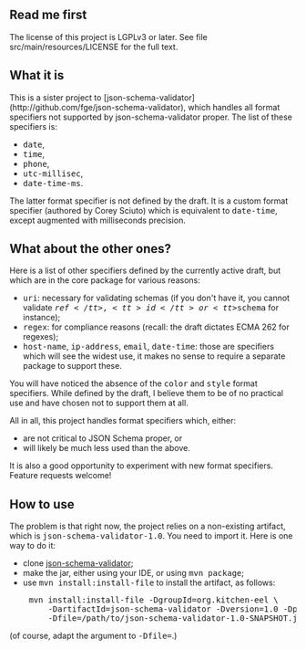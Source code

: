 <h2>Read me first</h2>

<p>The license of this project is LGPLv3 or later. See file
src/main/resources/LICENSE for the full text.</p>

<h2>What it is</h2>

<p>This is a sister project to
[json-schema-validator](http://github.com/fge/json-schema-validator), which
handles all format specifiers not supported by json-schema-validator proper. The
list of these specifiers is:</p>

* <tt>date</tt>,
* <tt>time</tt>,
* <tt>phone</tt>,
* <tt>utc-millisec</tt>,
* <tt>date-time-ms</tt>.

<p>The latter format specifier is not defined by the draft. It is a custom
format specifier (authored by Corey Sciuto) which is equivalent to
<tt>date-time</tt>, except augmented with milliseconds precision.</p>

<h2>What about the other ones?</h2>

<p>Here is a list of other specifiers defined by the currently active draft,
but which are in the core package for various reasons:</p>

* <tt>uri</tt>: necessary for validating schemas (if you don't have it, you
  cannot validate <tt>$ref</tt>, <tt>id</tt> or <tt>$schema</tt> for instance);
* <tt>regex</tt>: for compliance reasons (recall: the draft dictates ECMA 262
  for regexes);
* <tt>host-name</tt>, <tt>ip-address</tt>, <tt>email</tt>, <tt>date-time</tt>:
  those are specifiers which will see the widest use, it makes no sense to
  require a separate package to support these.

<p>You will have noticed the absence of the <tt>color</tt> and <tt>style</tt>
format specifiers. While defined by the draft, I believe them to be of no
practical use and have chosen not to support them at all.</p>

<p>All in all, this project handles format specifiers which, either:<p>

* are not critical to JSON Schema proper, or
* will likely be much less used than the above.

<p>It is also a good opportunity to experiment with new format specifiers.
Feature requests welcome!</p>

<h2>How to use</h2>

<p>The problem is that right now, the project relies on a non-existing artifact,
which is <tt>json-schema-validator-1.0</tt>. You need to import it. Here is one
way to do it:</p>

* clone [json-schema-validator](http://github.com/fge/json-schema-validator);
* make the jar, either using your IDE, or using <tt>mvn package</tt>;
* use <tt>mvn install:install-file</tt> to install the artifact, as follows:

<pre>
    mvn install:install-file -DgroupId=org.kitchen-eel \
        -DartifactId=json-schema-validator -Dversion=1.0 -Dpackaging=jar \
        -Dfile=/path/to/json-schema-validator-1.0-SNAPSHOT.jar
</pre>

<p>(of course, adapt the argument to <tt>-Dfile=</tt>.)</p>

    
